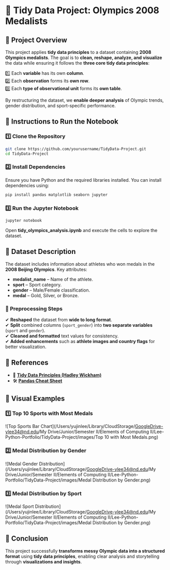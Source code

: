 # 🏅 Tidy Data Project: Olympics 2008 Medalists

## 📌 Project Overview
This project applies **tidy data principles** to a dataset containing **2008 Olympics medalists**. The goal is to **clean, reshape, analyze, and visualize** the data while ensuring it follows the **three core tidy data principles**:

1️⃣ Each **variable** has its own **column**.  
2️⃣ Each **observation** forms its **own row**.  
3️⃣ Each **type of observational unit** forms its **own table**.  

By restructuring the dataset, we **enable deeper analysis** of Olympic trends, gender distribution, and sport-specific performance.


## 📌 Instructions to Run the Notebook

### 1️⃣ **Clone the Repository**
```bash
git clone https://github.com/yourusername/TidyData-Project.git
cd TidyData-Project
```

### 2️⃣ **Install Dependencies**
Ensure you have Python and the required libraries installed. You can install dependencies using:
```bash
pip install pandas matplotlib seaborn jupyter
```

### 3️⃣ **Run the Jupyter Notebook**
```bash
jupyter notebook
```
Open **tidy_olympics_analysis.ipynb** and execute the cells to explore the dataset.


## 📌 Dataset Description

The dataset includes information about athletes who won medals in the **2008 Beijing Olympics**. Key attributes:

- **medalist_name** – Name of the athlete.  
- **sport** – Sport category.  
- **gender** – Male/Female classification.  
- **medal** – Gold, Silver, or Bronze.  

### 🔹 **Preprocessing Steps**
✔ **Reshaped** the dataset from **wide to long format**.  
✔ **Split** combined columns (`sport_gender`) into **two separate variables** (`sport` and `gender`).  
✔ **Cleaned and formatted** text values for consistency.  
✔ **Added enhancements** such as **athlete images and country flags** for better visualization.  


## 📌 References
- 📄 **[Tidy Data Principles (Hadley Wickham)](https://vita.had.co.nz/papers/tidy-data.pdf)**
- 🛠️ **[Pandas Cheat Sheet](https://pandas.pydata.org/Pandas_Cheat_Sheet.pdf)**


## 📌 Visual Examples

### **1️⃣ Top 10 Sports with Most Medals**
![Top Sports Bar Chart](/Users/yujinlee/Library/CloudStorage/GoogleDrive-ylee34@nd.edu/My Drive/Junior/Semester II/Elements of Computing II/Lee-Python-Portfolio/TidyData-Project/images/Top 10 with Most Medals.png)

### **2️⃣ Medal Distribution by Gender**
![Medal Gender Distribution](/Users/yujinlee/Library/CloudStorage/GoogleDrive-ylee34@nd.edu/My Drive/Junior/Semester II/Elements of Computing II/Lee-Python-Portfolio/TidyData-Project/images/Medal Distribution by Gender.png)

### **3️⃣ Medal Distribution by Sport**
![Medal Sport Distribution](/Users/yujinlee/Library/CloudStorage/GoogleDrive-ylee34@nd.edu/My Drive/Junior/Semester II/Elements of Computing II/Lee-Python-Portfolio/TidyData-Project/images/Medal Distribution by Gender.png)


## 📌 Conclusion
This project successfully **transforms messy Olympic data into a structured format** using **tidy data principles**, enabling clear analysis and storytelling through **visualizations and insights**.